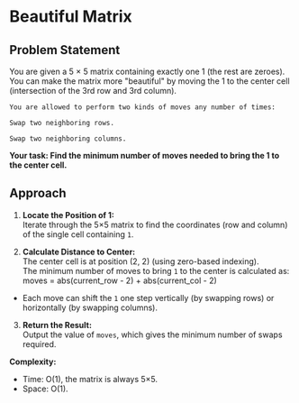 # Beautiful Matrix

## Problem Statement
You are given a 5 × 5 matrix containing exactly one 1 (the rest are zeroes).
You can make the matrix more "beautiful" by moving the 1 to the center cell (intersection of the 3rd row and 3rd column).

    You are allowed to perform two kinds of moves any number of times:

    Swap two neighboring rows.

    Swap two neighboring columns.

**Your task: Find the minimum number of moves needed to bring the 1 to the center cell.**

## Approach

1. **Locate the Position of 1:**  
   Iterate through the 5×5 matrix to find the coordinates (row and column) of the single cell containing `1`.

2. **Calculate Distance to Center:**  
   The center cell is at position (2, 2) (using zero-based indexing).  
   The minimum number of moves to bring `1` to the center is calculated as:
    moves = abs(current_row - 2) + abs(current_col - 2)
- Each move can shift the `1` one step vertically (by swapping rows) or horizontally (by swapping columns).

3. **Return the Result:**  
Output the value of `moves`, which gives the minimum number of swaps required.

**Complexity:**  
- Time: O(1), the matrix is always 5×5.
- Space: O(1).

